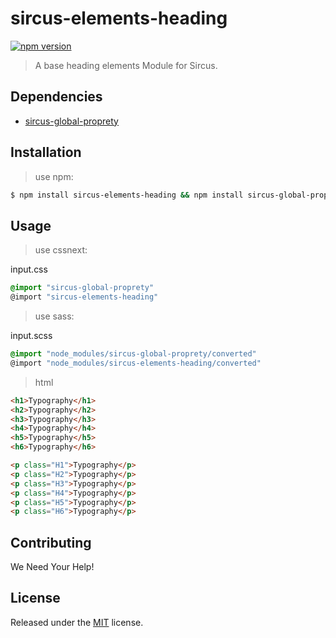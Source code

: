 # sircus-elements-heading

[![npm version](https://img.shields.io/npm/v/sircus-elements-heading.svg?style=flat)](https://www.npmjs.com/package/sircus-elements-heading)

> A base heading elements Module for Sircus.

## Dependencies
- [sircus-global-proprety](https://github.com/sircus/global-property)

## Installation

> use npm:

```bash
$ npm install sircus-elements-heading && npm install sircus-global-proprety
```

## Usage

> use cssnext:

input.css
```css
@import "sircus-global-proprety"
@import "sircus-elements-heading"
```

> use sass:

input.scss
```css
@import "node_modules/sircus-global-proprety/converted"
@import "node_modules/sircus-elements-heading/converted"
```

> html

```html
<h1>Typography</h1>
<h2>Typography</h2>
<h3>Typography</h3>
<h4>Typography</h4>
<h5>Typography</h5>
<h6>Typography</h6>

<p class="H1">Typography</p>
<p class="H2">Typography</p>
<p class="H3">Typography</p>
<p class="H4">Typography</p>
<p class="H5">Typography</p>
<p class="H6">Typography</p>
```


## Contributing

We Need Your Help!


## License
Released under the [MIT](https://github.com/sircus/license/blob/master/LICENSE) license.

